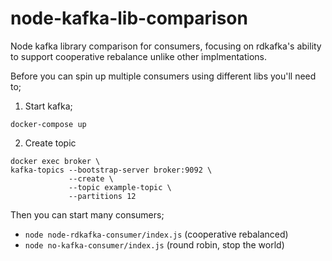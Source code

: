 # node-kafka-lib-comparison

Node kafka library comparison for consumers, focusing on rdkafka's ability to support cooperative rebalance unlike other implmentations.

Before you can spin up multiple consumers using different libs you'll need to;

1. Start kafka;

```
docker-compose up
```

2. Create topic

```
docker exec broker \
kafka-topics --bootstrap-server broker:9092 \
             --create \
             --topic example-topic \
             --partitions 12
```

Then you can start many consumers;

- `node node-rdkafka-consumer/index.js` (cooperative rebalanced)
- `node no-kafka-consumer/index.js` (round robin, stop the world)
